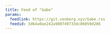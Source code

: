 ```yaml
---
title: Feed of "Gabe"
params:
  feedlink: https://git.venberg.xyz/Gabe.rss
  feedid: 3d64a0ae242a980749733dc86059d286
---
```

